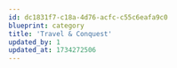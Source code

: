 ```yaml
---
id: dc1831f7-c18a-4d76-acfc-c55c6eafa9c0
blueprint: category
title: 'Travel & Conquest'
updated_by: 1
updated_at: 1734272506
---
```

